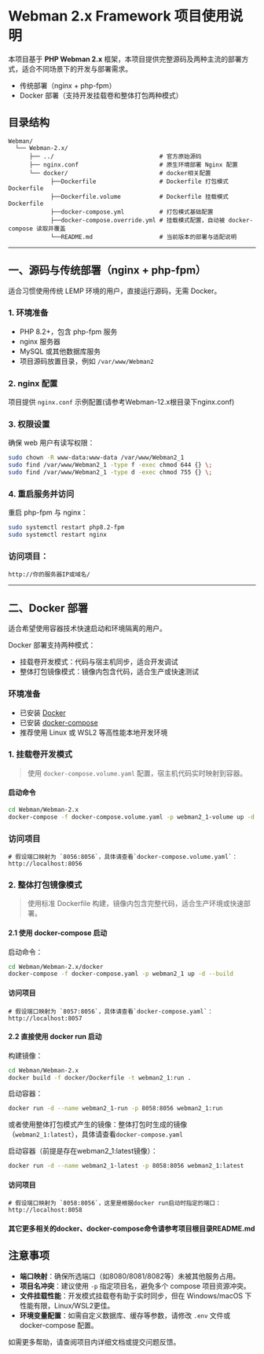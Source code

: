 # Webman 2.x Framework 项目使用说明

本项目基于 **PHP Webman 2.x** 框架，本项目提供完整源码及两种主流的部署方式，适合不同场景下的开发与部署需求。

- 传统部署（nginx + php-fpm）
- Docker 部署（支持开发挂载卷和整体打包两种模式）

## 目录结构

```text
Webman/
  └── Webman-2.x/
      ├── ../                              # 官方原始源码
      ├── nginx.conf                       # 原生环境部署 Nginx 配置
      └── docker/                          # docker相关配置
            ├──Dockerfile                  # Dockerfile 打包模式Dockerfile
            ├──Dockerfile.volume           # Dockerfile 挂载模式Dockerfile
            ├──docker-compose.yml          # 打包模式基础配置
            ├──docker-compose.override.yml # 挂载模式配置，自动被 docker-compose 读取并覆盖
            └──README.md                   # 当前版本的部署与适配说明
```
---

## 一、源码与传统部署（nginx + php-fpm）

适合习惯使用传统 LEMP 环境的用户，直接运行源码，无需 Docker。

### 1. 环境准备

- PHP 8.2+，包含 php-fpm 服务
- nginx 服务器
- MySQL 或其他数据库服务
- 项目源码放置目录，例如 `/var/www/Webman2`

### 2. nginx 配置

项目提供 `nginx.conf` 示例配置(请参考Webman-12.x根目录下nginx.conf)

### 3. 权限设置

确保 web 用户有读写权限：

```bash
sudo chown -R www-data:www-data /var/www/Webman2_1
sudo find /var/www/Webman2_1 -type f -exec chmod 644 {} \;
sudo find /var/www/Webman2_1 -type d -exec chmod 755 {} \;
```

### 4. 重启服务并访问

重启 php-fpm 与 nginx：

```bash
sudo systemctl restart php8.2-fpm
sudo systemctl restart nginx
```

### 访问项目：
```
http://你的服务器IP或域名/
```
---

## 二、Docker 部署

适合希望使用容器技术快速启动和环境隔离的用户。

Docker 部署支持两种模式：

- 挂载卷开发模式：代码与宿主机同步，适合开发调试
- 整体打包镜像模式：镜像内包含代码，适合生产或快速测试

### 环境准备

- 已安装 [Docker](https://docs.docker.com/get-docker/)
- 已安装 [docker-compose](https://docs.docker.com/compose/install/)
- 推荐使用 Linux 或 WSL2 等高性能本地开发环境

### 1. 挂载卷开发模式

> 使用 `docker-compose.volume.yaml` 配置，宿主机代码实时映射到容器。

#### 启动命令

```bash
cd Webman/Webman-2.x
docker-compose -f docker-compose.volume.yaml -p webman2_1-volume up -d --build
```

### 访问项目
```
# 假设端口映射为 `8056:8056`，具体请查看`docker-compose.volume.yaml`：
http://localhost:8056
```

### 2. 整体打包镜像模式

> 使用标准 Dockerfile 构建，镜像内包含完整代码，适合生产环境或快速部署。

#### 2.1 使用 docker-compose 启动

启动命令：

```bash
cd Webman/Webman-2.x/docker
docker-compose -f docker-compose.yaml -p webman2_1 up -d --build
```
#### 访问项目

```
# 假设端口映射为 `8057:8056`，具体请查看`docker-compose.yaml`：
http://localhost:8057
```

#### 2.2 直接使用 docker run 启动

构建镜像：
```bash
cd Webman/Webman-2.x
docker build -f docker/Dockerfile -t webman2_1:run .
```

启动容器：

```bash
docker run -d --name webman2_1-run -p 8058:8056 webman2_1:run
```

或者使用整体打包模式产生的镜像：整体打包时生成的镜像（`webman2_1:latest`），具体请查看`docker-compose.yaml`

启动容器（前提是存在webman2_1:latest镜像）：

```bash
docker run -d --name webman2_1-latest -p 8058:8056 webman2_1:latest
```

#### 访问项目

```
# 假设端口映射为 `8058:8056`，这里是根据docker run启动时指定的端口：
http://localhost:8058
```

#### 其它更多相关的docker、docker-compose命令请参考项目根目录README.md

## 注意事项

- **端口映射**：确保所选端口（如8080/8081/8082等）未被其他服务占用。
- **项目名冲突**：建议使用 `-p` 指定项目名，避免多个 compose 项目资源冲突。
- **文件挂载性能**：开发模式挂载卷有助于实时同步，但在 Windows/macOS 下性能有限，Linux/WSL2更佳。
- **环境变量配置**：如需自定义数据库、缓存等参数，请修改 `.env` 文件或 docker-compose 配置。

如需更多帮助，请查阅项目内详细文档或提交问题反馈。